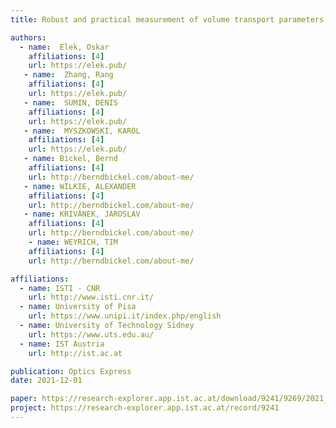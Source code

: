 ```yaml
---
title: Robust and practical measurement of volume transport parameters in solid photo-polymer materials for 3D printing

authors:
  - name:  Elek, Oskar
    affiliations: [4]
    url: https://elek.pub/
   - name:  Zhang, Rang
    affiliations: [4]
    url: https://elek.pub/
   - name:  SUMIN, DENIS 
    affiliations: [4]
    url: https://elek.pub/
   - name:  MYSZKOWSKI, KAROL
    affiliations: [4]
    url: https://elek.pub/
   - name: Bickel, Bernd
    affiliations: [4]
    url: http://berndbickel.com/about-me/
   - name: WILKIE, ALEXANDER
    affiliations: [4]
    url: http://berndbickel.com/about-me/
   - name: KRIVÁNEK, JAROSLAV
    affiliations: [4]
    url: http://berndbickel.com/about-me/
    - name: WEYRICH, TIM
    affiliations: [4]
    url: http://berndbickel.com/about-me/

affiliations:
  - name: ISTI - CNR
    url: http://www.isti.cnr.it/
  - name: University of Pisa
    url: https://www.unipi.it/index.php/english
  - name: University of Technology Sidney
    url: https://www.uts.edu.au/	
  - name: IST Austria
    url: http://ist.ac.at

publication: Optics Express
date: 2021-12-01

paper: https://research-explorer.app.ist.ac.at/download/9241/9269/2021_OpticsExpress_Elek.pdf
project: https://research-explorer.app.ist.ac.at/record/9241
---
```

